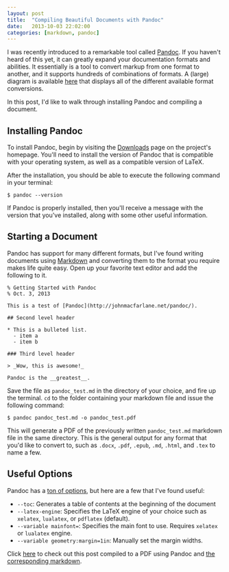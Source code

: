 ```yaml
---
layout: post
title:  "Compiling Beautiful Documents with Pandoc"
date:   2013-10-03 22:02:00
categories: [markdown, pandoc]
---
```


I was recently introduced to a remarkable tool called [Pandoc](http://johnmacfarlane.net/pandoc/). If you haven't heard of this yet, it can greatly expand your documentation formats and abilities. It essentially is a tool to convert markup from one format to another, and it supports hundreds of combinations of formats. A (large) diagram is available [here](http://johnmacfarlane.net/pandoc/diagram.png) that displays all of the different available format conversions.

In this post, I'd like to walk through installing Pandoc and compiling a document.

## Installing Pandoc

To install Pandoc, begin by visiting the [Downloads](http://johnmacfarlane.net/pandoc/installing.html) page on the project's homepage. You'll need to install the version of Pandoc that is compatible with your operating system, as well as a compatible version of LaTeX.

After the installation, you should be able to execute the following command in your terminal:

<pre class="no-highlight"><code><span class="dollar">$</span> pandoc --version</code></pre>

If Pandoc is properly installed, then you'll receive a message with the version that you've installed, along with some other useful information.

## Starting a Document

Pandoc has support for many different formats, but I've found writing documents using [Markdown](http://en.wikipedia.org/wiki/Markdown) and converting them to the format you require makes life quite easy. Open up your favorite text editor and add the following to it.

<pre class="no-highlight"><code>% Getting Started with Pandoc
% Oct. 3, 2013

This is a test of [Pandoc](http://johnmacfarlane.net/pandoc/).

## Second level header

* This is a bulleted list.
  - item a
  - item b

### Third level header

> _Wow, this is awesome!_

Pandoc is the __greatest__.
</code></pre>

Save the file as `pandoc_test.md` in the directory of your choice, and fire up the terminal. `cd` to the folder containing your markdown file and issue the following command:

<pre class="no-highlight"><code><span class="dollar">$</span> pandoc pandoc_test.md -o pandoc_test.pdf</code></pre>

This will generate a PDF of the previously written `pandoc_test.md` markdown file in the same directory. This is the general output for any format that you'd like to convert to, such as `.docx`, `.pdf`, `.epub`, `.md`, `.html`, and `.tex` to name a few.

## Useful Options

Pandoc has a [ton of options](http://johnmacfarlane.net/pandoc/README.html#options), but here are a few that I've found useful:

* `--toc`: Generates a table of contents at the beginning of the document
* `--latex-engine`: Specifies the LaTeX engine of your choice such as `xelatex`, `lualatex`, or `pdflatex` (default).
* `--variable mainfont=`: Specifies the main font to use. Requires `xelatex` or `lualatex` engine.
* `--variable geometry:margin=1in`: Manually set the margin widths.

Click [here](/lib/pandoc.pdf) to check out this post compiled to a PDF using Pandoc and [the corresponding markdown](/lib/pandoc.md).